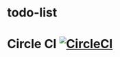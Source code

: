# todo-list
# Circle CI [![CircleCI](https://circleci.com/gh/hovananhkim/todo-list/tree/main.svg?style=svg)](https://circleci.com/gh/hovananhkim/todo-list/tree/main)
